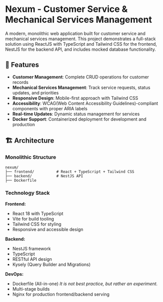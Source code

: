 # Nexum - Customer Service & Mechanical Services Management

A modern, monolithic web application built for customer service and mechanical services management. This project demonstrates a full-stack solution using ReactJS with TypeScript and Tailwind CSS for the frontend, NestJS for the backend API, and includes mocked database functionality.

## 🚀 Features

- **Customer Management**: Complete CRUD operations for customer records
- **Mechanical Services Management**: Track service requests, status updates, and priorities
- **Responsive Design**: Mobile-first approach with Tailwind CSS
- **Accessibility**: WCAG(Web Content Accessibility Guidelines)-compliant components with proper ARIA labels
- **Real-time Updates**: Dynamic status management for services
- **Docker Support**: Containerized deployment for development and production

## 🏗️ Architecture

### Monolithic Structure
```
nexum/
├── frontend/          # React + TypeScript + Tailwind CSS
├── backend/           # NestJS API
├── Dockerfile
```

### Technology Stack

**Frontend:**
- React 18 with TypeScript
- Vite for build tooling
- Tailwind CSS for styling
- Responsive and accessible design

**Backend:**
- NestJS framework
- TypeScript
- RESTful API design
- Kysely (Query Builder and Migrations)

**DevOps:**
- Dockerfile (All-in-one) _It is not best practice, but rather an experiment._
- Multi-stage builds
- Nginx for production frontend/backend serving